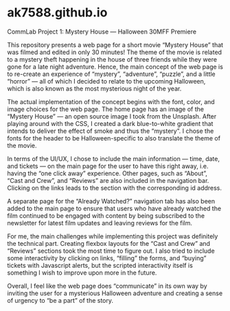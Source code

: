 # ak7588.github.io
CommLab Project 1: Mystery House — Halloween 30MFF Premiere

This repository presents a web page for a short movie “Mystery House” that was filmed and edited in only 30 minutes! The theme of the movie is related to a mystery theft happening in the house of three friends while they were gone for a late night adventure. Hence, the main concept of the web page is to re-create an experience of “mystery”, “adventure”, “puzzle”, and a little “horror” — all of which I decided to relate to the upcoming Halloween, which is also known as the most mysterious night of the year.

The actual implementation of the concept begins with the font, color, and image choices for the web page. The home page has an image of the “Mystery House” — an open source image I took from the Unsplash. After playing around with the CSS, I created a dark blue-to-white gradient that intends to deliver the effect of smoke and thus the “mystery”. I chose the fonts for the header to be Halloween-specific to also translate the theme of the movie. 

In terms of the UI/UX, I chose to include the main information — time, date, and tickets — on the main page for the user to have this right away, i.e. having the “one click away” experience. Other pages, such as “About”, “Cast and Crew”, and “Reviews” are also included in the navigation bar. Clicking on the links leads to the section with the corresponding id address. 

A separate page for the “Already Watched?” navigation tab has also been added to the main page to ensure that users who have already watched the film continued to be engaged with content by being subscribed to the newsletter for latest film updates and leaving reviews for the film.

For me, the main challenges while implementing this project was definitely the technical part. Creating flexbox layouts for the “Cast and Crew” and “Reviews” sections took the most time to figure out. I also tried to include some interactivity by clicking on links, “filling” the forms, and “buying” tickets with Javascript alerts, but the scripted interactivity itself is something I wish to improve upon more in the future.

Overall, I feel like the web page does “communicate” in its own way by inviting the user for a mysterious Halloween adventure and creating a sense of urgency to “be a part” of the story.
